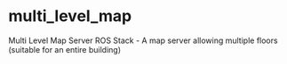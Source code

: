 multi_level_map
===============

Multi Level Map Server ROS Stack - A map server allowing multiple floors (suitable for an entire building)